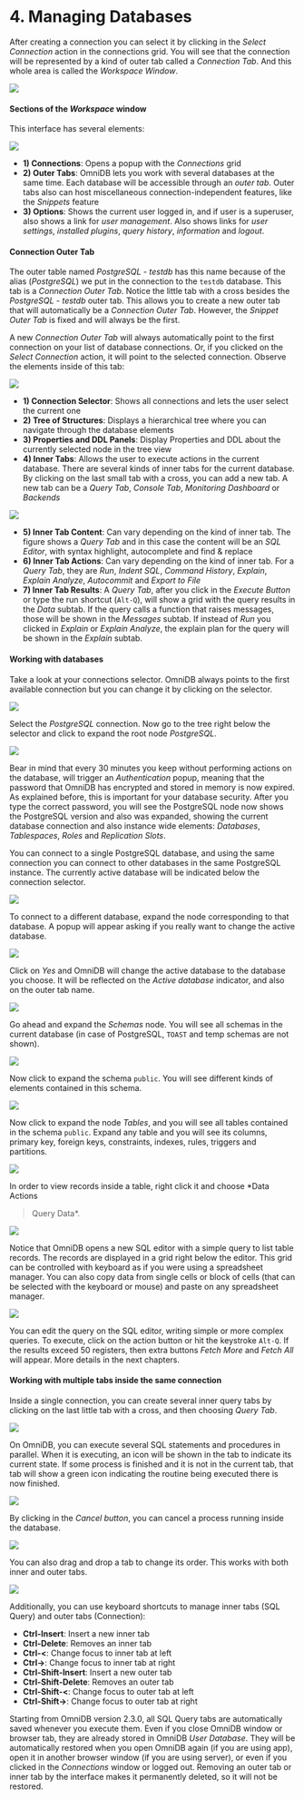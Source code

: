 # 4. Managing Databases

After creating a connection you can select it by clicking in the *Select
Connection* action in the connections grid. You will see that the connection
will be represented by a kind of outer tab called a *Connection Tab*. And this
whole area is called the *Workspace Window*.

![](https://raw.githubusercontent.com/OmniDB/doc/master/img/image_014.png)

#### Sections of the *Workspace* window

This interface has several elements:

![](https://raw.githubusercontent.com/OmniDB/doc/master/img/image_015.png)

- **1) Connections**: Opens a popup with the *Connections* grid
- **2) Outer Tabs**: OmniDB lets you work with several databases at the same
time. Each database will be accessible through an *outer tab*. Outer tabs also
can host miscellaneous connection-independent features, like the *Snippets*
feature
- **3) Options**: Shows the current user logged in, and if user is a superuser,
also shows a link for *user management*. Also shows links for *user settings*,
*installed plugins*, *query history*, *information* and *logout*.

#### Connection Outer Tab

The outer table named *PostgreSQL - testdb* has this name because of the alias
(*PostgreSQL*) we put in the connection to the `testdb` database. This tab is a
*Connection Outer Tab*. Notice the little tab with a cross besides the
*PostgreSQL - testdb* outer tab. This allows you to create a new outer tab that
will automatically be a *Connection Outer Tab*. However, the *Snippet Outer Tab*
is fixed and will always be the first.

A new *Connection Outer Tab* will always automatically point to the first
connection on your list of database connections. Or, if you clicked on the
*Select Connection* action, it will point to the selected connection. Observe
the elements inside of this tab:

![](https://raw.githubusercontent.com/OmniDB/doc/master/img/image_016.png)

- **1) Connection Selector**: Shows all connections and lets the user select the
current one
- **2) Tree of Structures**: Displays a hierarchical tree where you can navigate
through the database elements
- **3) Properties and DDL Panels**: Display Properties and DDL about the
currently selected node in the tree view
- **4) Inner Tabs**: Allows the user to execute actions in the current database.
There are several kinds of inner tabs for the current database. By clicking on
the last small tab with a cross, you can add a new tab. A new tab can be a
*Query Tab*, *Console Tab*, *Monitoring Dashboard* or *Backends*

![](https://raw.githubusercontent.com/OmniDB/doc/master/img/image_187.png)

- **5) Inner Tab Content**: Can vary depending on the kind of inner tab. The
figure shows a *Query Tab* and in this case the content will be an *SQL Editor*,
with syntax highlight, autocomplete and find & replace
- **6) Inner Tab Actions**: Can vary depending on the kind of inner tab. For a
*Query Tab*, they are *Run*, *Indent SQL*, *Command History*, *Explain*,
*Explain Analyze*, *Autocommit* and *Export to File*
- **7) Inner Tab Results**: A *Query Tab*, after you click in the *Execute
Button* or type the run shortcut (`Alt-Q`), will show a grid with the query
results in the *Data* subtab. If the query calls a function that raises
messages, those will be shown in the *Messages* subtab. If instead of *Run* you
clicked in *Explain* or *Explain Analyze*, the explain plan for the query will
be shown in the *Explain* subtab.

#### Working with databases

Take a look at your connections selector. OmniDB always points to the first
available connection but you can change it by clicking on the selector.

![](https://raw.githubusercontent.com/OmniDB/doc/master/img/image_017.png)

Select the *PostgreSQL* connection. Now go to the tree right below the selector
and click to expand the root node *PostgreSQL*.

![](https://raw.githubusercontent.com/OmniDB/doc/master/img/image_018.png)

Bear in mind that every 30 minutes you keep without performing actions on the
database, will trigger an *Authentication* popup, meaning that the password that
OmniDB has encrypted and stored in memory is now expired. As explained before,
this is important for your database security. After you type the correct
password, you will see the PostgreSQL node now shows the PostgreSQL version and
also was expanded, showing the current database connection and also instance
wide elements: *Databases*, *Tablespaces*, *Roles* and *Replication Slots*.

You can connect to a single PostgreSQL database, and using the same connection
you can connect to other databases in the same PostgreSQL instance. The
currently active database will be indicated below the connection selector.

![](https://raw.githubusercontent.com/OmniDB/doc/master/img/image_188.png)

To connect to a different database, expand the node corresponding to that
database. A popup will appear asking if you really want to change the active
database.

![](https://raw.githubusercontent.com/OmniDB/doc/master/img/image_189.png)

Click on *Yes* and OmniDB will change the active database to the database you
choose. It will be reflected on the *Active database* indicator, and also on
the outer tab name.

![](https://raw.githubusercontent.com/OmniDB/doc/master/img/image_190.png)

Go ahead and expand the *Schemas* node. You will see all schemas in the current
database (in case of PostgreSQL, `TOAST` and temp schemas are not shown).

![](https://raw.githubusercontent.com/OmniDB/doc/master/img/image_019.png)

Now click to expand the schema `public`. You will see different kinds of
elements contained in this schema.

![](https://raw.githubusercontent.com/OmniDB/doc/master/img/image_020.png)

Now click to expand the node *Tables*, and you will see all tables contained in
the schema `public`. Expand any table and you will see its columns, primary key,
foreign keys, constraints, indexes, rules, triggers and partitions.

![](https://raw.githubusercontent.com/OmniDB/doc/master/img/image_021.png)

In order to view records inside a table, right click it and choose *Data Actions
> Query Data*.

![](https://raw.githubusercontent.com/OmniDB/doc/master/img/image_022.png)

Notice that OmniDB opens a new SQL editor with a simple query to list table
records. The records are displayed in a grid right below the editor. This grid
can be controlled with keyboard as if you were using a spreadsheet manager. You
can also copy data from single cells or block of cells (that can be selected
with the keyboard or mouse) and paste on any spreadsheet manager.

![](https://raw.githubusercontent.com/OmniDB/doc/master/img/image_023.png)

You can edit the query on the SQL editor, writing simple or more complex
queries. To execute, click on the action button or hit the keystroke `Alt-Q`.
If the results exceed 50 registers, then extra buttons *Fetch More* and *Fetch
All* will appear. More details in the next chapters.

#### Working with multiple tabs inside the same connection

Inside a single connection, you can create several inner query tabs by clicking
on the last little tab with a cross, and then choosing *Query Tab*.

![](https://raw.githubusercontent.com/OmniDB/doc/master/img/image_024.png)

On OmniDB, you can execute several SQL statements and procedures in parallel.
When it is executing, an icon will be shown in the tab to indicate its current
state. If some process is finished and it is not in the current tab, that tab
will show a green icon indicating the routine being executed there is now
finished.

![](https://raw.githubusercontent.com/OmniDB/doc/master/img/image_025.png)

By clicking in the *Cancel button*, you can cancel a process running inside the
database.

![](https://raw.githubusercontent.com/OmniDB/doc/master/img/image_026.png)

You can also drag and drop a tab to change its order. This works with both inner
and outer tabs.

![](https://raw.githubusercontent.com/OmniDB/doc/master/img/image_027.png)

Additionally, you can use keyboard shortcuts to manage inner tabs (SQL Query)
and outer tabs (Connection):

- **Ctrl-Insert**: Insert a new inner tab
- **Ctrl-Delete**: Removes an inner tab
- **Ctrl-<**: Change focus to inner tab at left
- **Ctrl->**: Change focus to inner tab at right
- **Ctrl-Shift-Insert**: Insert a new outer tab
- **Ctrl-Shift-Delete**: Removes an outer tab
- **Ctrl-Shift-<**: Change focus to outer tab at left
- **Ctrl-Shift->**: Change focus to outer tab at right

Starting from OmniDB version 2.3.0, all SQL Query tabs are automatically saved
whenever you execute them. Even if you close OmniDB window or browser tab, they
are already stored in OmniDB *User Database*. They will be automatically
restored when you open OmniDB again (if you are using app), open it in another
browser window (if you are using server), or even if you clicked in the
*Connections* window or logged out. Removing an outer tab or inner tab by the
interface makes it permanently deleted, so it will not be restored.
